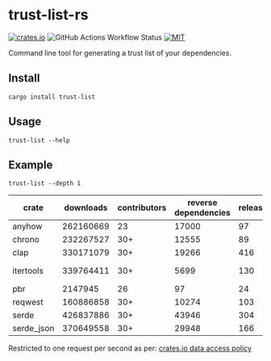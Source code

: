 # trust-list-rs

[![crates.io](https://img.shields.io/crates/v/trust-list)](https://crates.io/crates/trust-list)
![GitHub Actions Workflow Status](https://img.shields.io/github/actions/workflow/status/lhalf/trust-list-rs/on_commit.yml)
[![MIT](https://img.shields.io/badge/license-MIT-blue)](./LICENSE)

Command line tool for generating a trust list of your dependencies.

## Install

`cargo install trust-list`

## Usage

`trust-list --help`

## Example

`trust-list --depth 1`

| crate      | downloads | contributors | reverse dependencies | releases | created    | last updated | link                                        |
|------------|-----------|--------------|----------------------|----------|------------|--------------|---------------------------------------------|
| anyhow     | 262160669 | 23           | 17000                | 97       | 05/10/2019 | 22/12/2024   | https://github.com/dtolnay/anyhow           |
| chrono     | 232267527 | 30+          | 12555                | 89       | 20/11/2014 | 09/12/2024   | https://github.com/chronotope/chrono        |
| clap       | 330171079 | 30+          | 19266                | 416      | 01/03/2015 | 05/12/2024   | https://github.com/clap-rs/clap             |
| itertools  | 339764411 | 30+          | 5699                 | 130      | 21/11/2014 | 31/12/2024   | https://github.com/rust-itertools/itertools |
| pbr        | 2147945   | 26           | 97                   | 24       | 14/10/2015 | 08/02/2023   | https://github.com/a8m/pb                   |
| reqwest    | 160886858 | 30+          | 10274                | 103      | 16/10/2016 | 31/12/2024   | https://github.com/seanmonstar/reqwest      |
| serde      | 426837886 | 30+          | 43946                | 304      | 05/12/2014 | 27/12/2024   | https://github.com/serde-rs/serde           |
| serde_json | 370649558 | 30+          | 29948                | 166      | 07/08/2015 | 21/12/2024   | https://github.com/serde-rs/json            |

Restricted to one request per second as per: [crates.io data access policy](https://crates.io/data-access#api)
